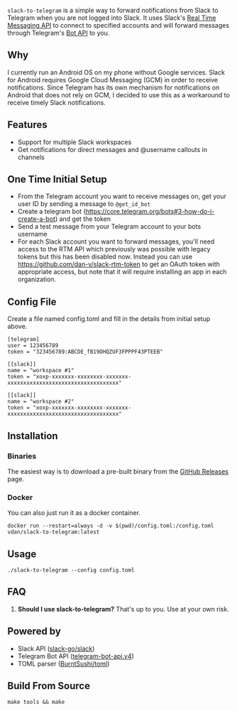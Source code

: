 `slack-to-telegram` is a simple way to forward notifications from Slack to Telegram when you are not logged into Slack. It uses Slack's [Real Time Messaging API](https://api.slack.com/rtm) to connect to specified accounts and will forward messages through Telegram's [Bot API](https://core.telegram.org/bots/api) to you.

## Why 
I currently run an Android OS on my phone without Google services. Slack for Android requires Google Cloud Messaging (GCM) in order to receive notifications. Since Telegram has its own mechanism for notifications on Android that does not rely on GCM, I decided to use this as a workaround to receive timely Slack notifications.

## Features
* Support for multiple Slack workspaces
* Get notifications for direct messages and @username callouts in channels

## One Time Initial Setup
* From the Telegram account you want to receive messages on, get your user ID by sending a message to `@get_id_bot`
* Create a telegram bot (https://core.telegram.org/bots#3-how-do-i-create-a-bot) and get the token
* Send a test message from your Telegram account to your bots username
* For each Slack account you want to forward messages, you'll need access to the RTM API which previously was possible with legacy tokens but this has been disabled now. Instead you can use https://github.com/dan-v/slack-rtm-token to get an OAuth token with appropriate access, but note that it will require installing an app in each organization.

## Config File
Create a file named config.toml and fill in the details from initial setup above.

    [telegram]
    user = 123456789 
    token = "323456789:ABCDE_fB19OHQZUF3FPPPF43PTEEB"

    [[slack]]
    name = "workspace #1"
    token = "xoxp-xxxxxxx-xxxxxxxx-xxxxxxx-xxxxxxxxxxxxxxxxxxxxxxxxxxxxxxxxxxx"

    [[slack]]
    name = "workspace #2"
    token = "xoxp-xxxxxxx-xxxxxxxx-xxxxxxx-xxxxxxxxxxxxxxxxxxxxxxxxxxxxxxxxxxx"

## Installation

### Binaries
The easiest way is to download a pre-built binary from the [GitHub Releases](https://github.com/dan-v/slack-to-telegram/releases) page.

### Docker
You can also just run it as a docker container.

    docker run --restart=always -d -v $(pwd)/config.toml:/config.toml vdan/slack-to-telegram:latest

## Usage

    ./slack-to-telegram --config config.toml

## FAQ
1. <b>Should I use slack-to-telegram?</b> That's up to you. Use at your own risk.

## Powered by
* Slack API ([slack-go/slack](https://github.com/slack-go/slack))
* Telegram Bot API ([telegram-bot-api.v4](https://gopkg.in/telegram-bot-api.v4))
* TOML parser ([BurntSushi/toml](https://github.com/BurntSushi/toml))

## Build From Source

    make tools && make
